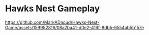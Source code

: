 # Hawks Nest Gameplay



https://github.com/MarkADaoud/Hawks-Nest-Game/assets/159952816/08a2ba41-d0e2-416f-8db5-6554ab5b157e

